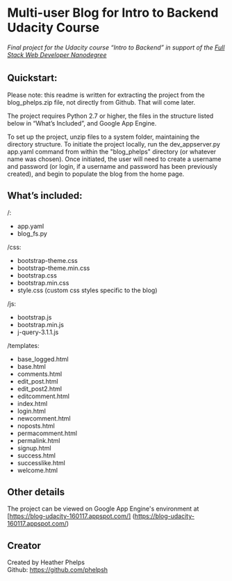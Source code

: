 # Multi-user Blog for Intro to Backend Udacity Course

###### Final project for the Udacity course “Intro to Backend” in support of the [Full Stack Web Developer Nanodegree](https://www.udacity.com/course/full-stack-web-developer-nanodegree--nd004)

## Quickstart:

Please note: this readme is written for extracting the project from the blog_phelps.zip file, not directly from Github. That will come later.

The project requires Python 2.7 or higher, the files in the structure listed below in “What’s Included”, and Google App Engine.

To set up the project, unzip files to a system folder, maintaining the directory structure. To initiate the project locally, run the dev_appserver.py app.yaml command from within the "blog_phelps" directory (or whatever name was chosen). Once initiated, the user will need to create a username and password (or login, if a username and password has been previously created), and begin to populate the blog from the home page.


## What’s included:

/:<br>
   - app.yaml <br>
   - blog_fs.py <br>

/css: <br>
   - bootstrap-theme.css <br>
   - bootstrap-theme.min.css <br>
   - bootstrap.css <br>
   - bootstrap.min.css <br>
   - style.css (custom css styles specific to the blog) <br>
   
/js: <br>
   - bootstrap.js <br>
   - bootstrap.min.js <br>
   - j-query-3.1.1.js <br>
   
/templates: <br>
   - base_logged.html <br>
   - base.html <br>
   - comments.html <br>
   - edit_post.html <br>
   - edit_post2.html <br>
   - editcomment.html <br>
   - index.html <br>
   - login.html <br>
   - newcomment.html <br>
   - noposts.html <br>
   - permacomment.html <br>
   - permalink.html <br>
   - signup.html <br>
   - success.html <br>
   - successlike.html <br>
   - welcome.html <br>
  
  
## Other details

The project can be viewed on Google App Engine's environment at [https://blog-udacity-160117.appspot.com/] (https://blog-udacity-160117.appspot.com/)


## Creator

Created by Heather Phelps <br>
Github: https://github.com/phelpsh
